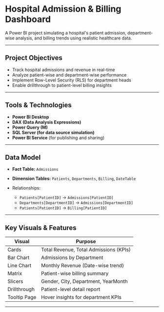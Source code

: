 #  Hospital Admission & Billing Dashboard

A Power BI project simulating a hospital's patient admission, department-wise analysis, and billing trends using realistic healthcare data.


---

##  Project Objectives

* Track hospital admissions and revenue in real-time
* Analyze patient-wise and department-wise performance
* Implement Row-Level Security (RLS) for department heads
* Enable drillthrough to patient-level billing insights

---

## Tools & Technologies

* **Power BI Desktop**
* **DAX (Data Analysis Expressions)**
* **Power Query (M)**
* **SQL Server (for data source simulation)**
* **Power BI Service** (for publishing and sharing)

---

##  Data Model

* **Fact Table:** `Admissions`
* **Dimension Tables:** `Patients`, `Departments`, `Billing`, `DateTable`
* Relationships:

  * `Patients[PatientID]` → `Admissions[PatientID]`
  * `Departments[DepartmentID]` → `Admissions[DepartmentID]`
  * `Patients[PatientID]` → `Billing[PatientID]`

---

##  Key Visuals & Features

| Visual       | Purpose                                |
| ------------ | -------------------------------------- |
| Cards        | Total Revenue, Total Admissions (KPIs) |
| Bar Chart    | Admissions by Department               |
| Line Chart   | Monthly Revenue (Date-wise trend)      |
| Matrix       | Patient-wise billing summary           |
| Slicers      | Gender, City, Department, YearMonth    |
| Drillthrough | Patient-level detail report            |
| Tooltip Page | Hover insights for department KPIs     |

---



